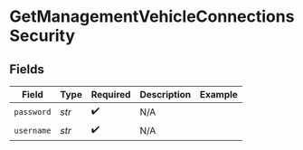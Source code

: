 # GetManagementVehicleConnectionsSecurity


## Fields

| Field              | Type               | Required           | Description        | Example            |
| ------------------ | ------------------ | ------------------ | ------------------ | ------------------ |
| `password`         | *str*              | :heavy_check_mark: | N/A                |                    |
| `username`         | *str*              | :heavy_check_mark: | N/A                |                    |